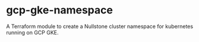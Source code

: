 # gcp-gke-namespace
A Terraform module to create a Nullstone cluster namespace for kubernetes running on GCP GKE.
